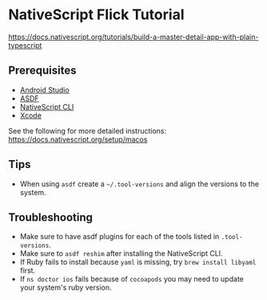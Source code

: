 # NativeScript Flick Tutorial

https://docs.nativescript.org/tutorials/build-a-master-detail-app-with-plain-typescript

## Prerequisites

-   [Android Studio](https://developer.android.com/studio)
-   [ASDF](https://asdf-vm.com/)
-   [NativeScript CLI](https://docs.nativescript.org/setup/macos#installing-the-nativescript-cli)
-   [Xcode](https://developer.apple.com/xcode/)

See the following for more detailed instructions: https://docs.nativescript.org/setup/macos

## Tips

-   When using `asdf` create a `~/.tool-versions` and align the versions to the system.

## Troubleshooting

-   Make sure to have asdf plugins for each of the tools listed in `.tool-versions`.
-   Make sure to `asdf reshim` after installing the NativeScript CLI.
-   If Ruby fails to install because `yaml` is missing, try `brew install libyaml` first.
-   If `ns doctor ios` fails because of `cocoapods` you may need to update your system's ruby version.
